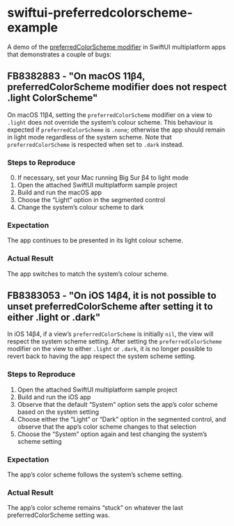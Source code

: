 # swiftui-preferredcolorscheme-example

A demo of the [preferredColorScheme modifier](https://developer.apple.com/documentation/swiftui/group/preferredcolorscheme(_:)) in SwiftUI multiplatform apps that demonstrates a couple of bugs:

## FB8382883 - "On macOS 11β4, preferredColorScheme modifier does not respect .light ColorScheme"

On macOS 11β4, setting the `preferredColorScheme` modifier on a view to `.light` does not override the system’s colour scheme. This behaviour is expected if `preferredColorScheme` is `.none`; otherwise the app should remain in light mode regardless of the system scheme. Note that `preferredColorScheme` is respected when set to `.dark` instead.

### Steps to Reproduce

0. If necessary, set your Mac running Big Sur β4 to light mode
1. Open the attached SwiftUI multiplatform sample project
2. Build and run the macOS app
3. Choose the “Light” option in the segmented control
4. Change the system’s colour scheme to dark

### Expectation

The app continues to be presented in its light colour scheme.

### Actual Result

The app switches to match the system’s colour scheme.

## FB8383053 - "On iOS 14β4, it is not possible to unset preferredColorScheme after setting it to either .light or .dark"

In iOS 14β4, if a view’s `preferredColorScheme` is initially `nil`, the view will respect the system scheme setting. After setting the `preferredColorScheme` modifier on the view to either `.light` or `.dark`, it is no longer possible to revert back to having the app respect the system scheme setting. 

### Steps to Reproduce

1. Open the attached SwiftUI multiplatform sample project
2. Build and run the iOS app
3. Observe that the default “System” option sets the app’s color scheme based on the system setting
4. Choose either the “Light” or “Dark” option in the segmented control, and observe that the app’s color scheme changes to that selection
5. Choose the “System” option again and test changing the system’s scheme setting

### Expectation

The app’s color scheme follows the system’s scheme setting.

### Actual Result

The app’s color scheme remains “stuck” on whatever the last preferredColorScheme setting was.

